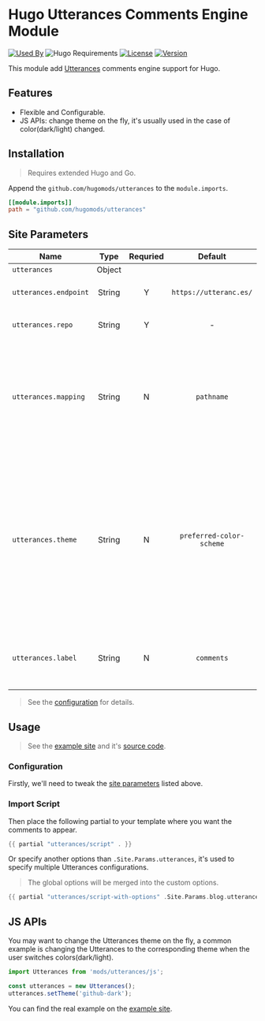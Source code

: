 # Hugo Utterances Comments Engine Module

[![Used By](https://img.shields.io/badge/dynamic/json?color=success&label=used+by&query=repositories_humanize&logo=hugo&style=flat-square&url=https://api.razonyang.com/v1/github/dependents/hugomods/utterances)](https://github.com/hugomods/utterances/network/dependents)
![Hugo Requirements](https://img.shields.io/badge/dynamic/json?color=important&label=requirements&query=requirements&logo=hugo&style=flat-square&url=https://api.razonyang.com/v1/hugo/modules/github.com/hugomods/utterances)
[![License](https://img.shields.io/github/license/hugomods/utterances?style=flat-square)](https://github.com/hugomods/utterances/blob/main/LICENSE)
[![Version](https://img.shields.io/github/v/tag/hugomods/utterances?label=version&style=flat-square)](https://github.com/hugomods/utterances/tags)

This module add [Utterances](https://utteranc.es/) comments engine support for Hugo.

## Features

- Flexible and Configurable.
- JS APIs: change theme on the fly, it's usually used in the case of color(dark/light) changed.

## Installation

> Requires extended Hugo and Go.

Append the `github.com/hugomods/utterances` to the `module.imports`.

```toml
[[module.imports]]
path = "github.com/hugomods/utterances"
```

## Site Parameters

| Name | Type | Requried | Default | Description
|---|:-:|:-:|:-:|---
| `utterances` | Object | | |
| `utterances.endpoint` | String | Y | `https://utteranc.es/` | The client script endpoint.
| `utterances.repo` | String | Y | - | The GitHub repository, `user/repo`.
| `utterances.mapping` | String | N | `pathname` | The mapping between blog posts and GitHub issues. Available options: `pathname`, `url`, `title`, `og:title`.
| `utterances.theme` | String | N | `preferred-color-scheme` | Available options: `github-light`, `github-dark`, `github-dark-orange`, `icy-dark`, `dark-blue`, `photon-dark`, `preferred-color-scheme`, `boxy-light`, `gruvbox-dark`.
| `utterances.label` | String | N | `comments` | The label that will be assigned to issues created by Utterances.

> See the [configuration](config.yml) for details.

## Usage

> See the [example site](https://projects.razonyang.com/hugo-mod-utterances/) and it's [source code](exampleSite).

### Configuration

Firstly, we'll need to tweak the [site parameters](#site-parameters) listed above.

### Import Script

Then place the following partial to your template where you want the comments to appear.

```go
{{ partial "utterances/script" . }}
```

Or specify another options than `.Site.Params.utterances`, it's used to specify multiple Utterances configurations.

> The global options will be merged into the custom options.

```go
{{ partial "utterances/script-with-options" .Site.Params.blog.utterances }}
```

## JS APIs

You may want to change the Utterances theme on the fly, a common example is changing the Utterances to the corresponding theme when the user switches colors(dark/light).

```js
import Utterances from 'mods/utterances/js';

const utterances = new Utterances();
utterances.setTheme('github-dark');
```

You can find the real example on the [example site](exampleSite).
